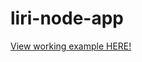 # liri-node-app

[View working example HERE!](https://drive.google.com/file/d/1cKE1pLYpaiIQlT0kSHm00CAZqjf4bQ_q/view)